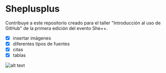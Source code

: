 # Sheplusplus
Contribuye a este repositorio creado para el taller "Introducción al uso de GitHub" de la primera edición del evento She++.
-[x] insertar imágenes 
-[x] diferentes tipos de fuentes
-[x] citas 
-[x] tablas

![alt text][logo]

[logo]: https://media.tenor.com/images/ef30b7cc3f406147e3c3cfe1833d8690/tenor.gif
